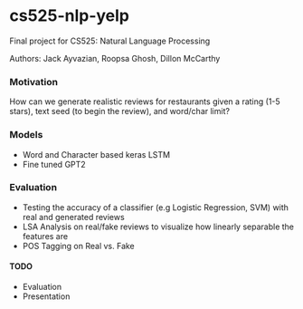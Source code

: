 # cs525-nlp-yelp
Final project for CS525: Natural Language Processing

Authors: Jack Ayvazian, Roopsa Ghosh, Dillon McCarthy

### Motivation
How can we generate realistic reviews for restaurants given a rating (1-5 stars), text seed (to begin the review), and word/char limit?

### Models
* Word and Character based keras LSTM
* Fine tuned GPT2

### Evaluation
* Testing the accuracy of a classifier (e.g Logistic Regression, SVM) with real and generated reviews
* LSA Analysis on real/fake reviews to visualize how linearly separable the features are
* POS Tagging on Real vs. Fake

#### TODO
* Evaluation
* Presentation
